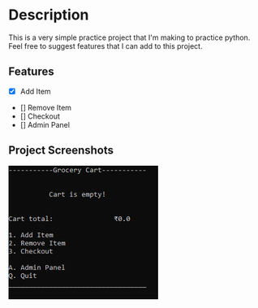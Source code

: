 # Description

This is a very simple practice project that I'm making to practice python.  
Feel free to suggest features that I can add to this project.

## Features

- [x] Add Item
- [] Remove Item
- [] Checkout
- [] Admin Panel

## Project Screenshots
![Alt text](Images/main_menu.PNG "Main Manu")